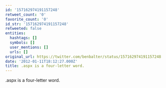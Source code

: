 ```yaml
---
id: '157162974191157248'
retweet_count: '0'
favorite_count: '0'
id_str: '157162974191157248'
retweeted: false
entities:
  hashtags: []
  symbols: []
  user_mentions: []
  urls: []
original_url: https://twitter.com/benbalter/status/157162974191157248
date: '2012-01-11T18:12:27.000Z'
title: .aspx is a four-letter word.
---
```


.aspx is a four-letter word.